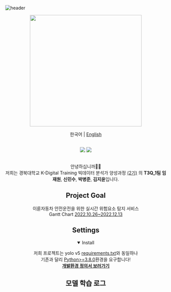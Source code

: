 ![header](https://capsule-render.vercel.app/api?type=waving&color=gradient&height=150&section=header&fontAlign=50&fontAlignY=30&text=T3Q_projects_team_1&fontSize=50) 

<div align="center">

<p><a align="center" href="https://everlasting-chicken-ada.notion.site/HOME-3c279bd41574456098349527fa339db2" target="_blank"> <img src="https://user-images.githubusercontent.com/108515200/201014715-95dc2034-8bff-4a5e-835f-65e5d8ef840b.png" width="350"/></a></p>

한국어 \| [English](.github/README_eng.md)

  <br>
  <div>
    <a href="https://everlasting-chicken-ada.notion.site/HOME-3c279bd41574456098349527fa339db2"><img src="https://img.shields.io/badge/Open in Notion-000000?style=flat&logo=Notion&logoColor=white"/></a>
    <a href="https://hits.seeyoufarm.com"><img src="https://hits.seeyoufarm.com/api/count/incr/badge.svg?url=https%3A%2F%2Fgithub.com%2Fknudatascientists%2FT3Q_projects_team_1&count_bg=%233D80C8&title_bg=%23555555&icon=actigraph.svg&icon_color=%23E7E7E7&title=visitors&edge_flat=false"/></a>
  </div>
  
  <br>
  <p>
    안녕하십니까🙇🏻 <br> 저희는 경북대학교 K-Digital Training 빅데이터 분석가 양성과정
    <a href="https://datainstitute.knu.ac.kr/"> (2기)</a>
    의 <strong>T3Q_1팀</strong> <strong>임재원</strong>, <strong>신민수</strong>, <strong>박병준</strong>, <strong>김지윤</strong>입니다.
  </p>
  
  
  ## <div align="center">Project Goal</div>

이륜자동차 안전운전을 위한 실시간 위험요소 탐지 서비스
<br>Gantt Chart [2022.10.26~2022.12.13]([https://github.com/knudatascientists/T3Q_projects_team_1/files/10049604/T3Q_1._.xlsx](https://github.com/knudatascientists/T3Q_projects_team_1/issues/3))

## <div align="center">Settings</div>
  
<details open>
<summary>Install</summary>

저희 프로젝트는 yolo v5 [requirements.txt](https://github.com/ultralytics/yolov5/blob/master/requirements.txt)와 동일하나
<br>기존과 달리 [Python>=3.8.0](https://www.python.org/)환경을 요구합니다!
<br>[**개발환경 정의서 보러가기**](https://github.com/knudatascientists/T3Q_projects_team_1/issues/2)
  
## <div align="center">모델 학습 로그</div>
  
  

